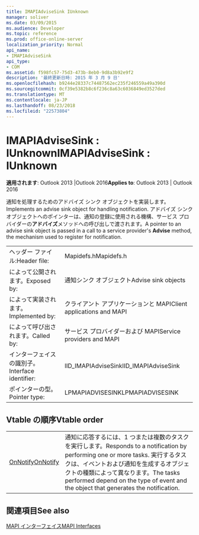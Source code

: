 ```yaml
---
title: IMAPIAdviseSink IUnknown
manager: soliver
ms.date: 03/09/2015
ms.audience: Developer
ms.topic: reference
ms.prod: office-online-server
localization_priority: Normal
api_name:
- IMAPIAdviseSink
api_type:
- COM
ms.assetid: f598fc57-75d3-473b-8eb0-9d8a3b92e9f2
description: '最終更新日時: 2015 年 3 月 9 日'
ms.openlocfilehash: b9244e28337c74487562ec235f246559a49a390d
ms.sourcegitcommit: 0cf39e5382b8c6f236c8a63c6036849ed3527ded
ms.translationtype: MT
ms.contentlocale: ja-JP
ms.lasthandoff: 08/23/2018
ms.locfileid: "22573804"
---
```

# <a name="imapiadvisesink--iunknown"></a><span data-ttu-id="b4699-103">IMAPIAdviseSink : IUnknown</span><span class="sxs-lookup"><span data-stu-id="b4699-103">IMAPIAdviseSink : IUnknown</span></span>

  
  
<span data-ttu-id="b4699-104">**適用されます**: Outlook 2013 |Outlook 2016</span><span class="sxs-lookup"><span data-stu-id="b4699-104">**Applies to**: Outlook 2013 | Outlook 2016</span></span> 
  
<span data-ttu-id="b4699-105">通知を処理するためのアドバイズ シンク オブジェクトを実装します。</span><span class="sxs-lookup"><span data-stu-id="b4699-105">Implements an advise sink object for handling notification.</span></span> <span data-ttu-id="b4699-106">アドバイズ シンク オブジェクトへのポインターは、通知の登録に使用される機構、サービス プロバイダーの**アドバイズ**メソッドへの呼び出しで渡されます。</span><span class="sxs-lookup"><span data-stu-id="b4699-106">A pointer to an advise sink object is passed in a call to a service provider's **Advise** method, the mechanism used to register for notification.</span></span> 
  
|||
|:-----|:-----|
|<span data-ttu-id="b4699-107">ヘッダー ファイル:</span><span class="sxs-lookup"><span data-stu-id="b4699-107">Header file:</span></span>  <br/> |<span data-ttu-id="b4699-108">Mapidefs.h</span><span class="sxs-lookup"><span data-stu-id="b4699-108">Mapidefs.h</span></span>  <br/> |
|<span data-ttu-id="b4699-109">によって公開されます。</span><span class="sxs-lookup"><span data-stu-id="b4699-109">Exposed by:</span></span>  <br/> |<span data-ttu-id="b4699-110">通知シンク オブジェクト</span><span class="sxs-lookup"><span data-stu-id="b4699-110">Advise sink objects</span></span>  <br/> |
|<span data-ttu-id="b4699-111">によって実装されます。</span><span class="sxs-lookup"><span data-stu-id="b4699-111">Implemented by:</span></span>  <br/> |<span data-ttu-id="b4699-112">クライアント アプリケーションと MAPI</span><span class="sxs-lookup"><span data-stu-id="b4699-112">Client applications and MAPI</span></span>  <br/> |
|<span data-ttu-id="b4699-113">によって呼び出されます。</span><span class="sxs-lookup"><span data-stu-id="b4699-113">Called by:</span></span>  <br/> |<span data-ttu-id="b4699-114">サービス プロバイダーおよび MAPI</span><span class="sxs-lookup"><span data-stu-id="b4699-114">Service providers and MAPI</span></span>  <br/> |
|<span data-ttu-id="b4699-115">インターフェイスの識別子。</span><span class="sxs-lookup"><span data-stu-id="b4699-115">Interface identifier:</span></span>  <br/> |<span data-ttu-id="b4699-116">IID_IMAPIAdviseSink</span><span class="sxs-lookup"><span data-stu-id="b4699-116">IID_IMAPIAdviseSink</span></span>  <br/> |
|<span data-ttu-id="b4699-117">ポインターの型。</span><span class="sxs-lookup"><span data-stu-id="b4699-117">Pointer type:</span></span>  <br/> |<span data-ttu-id="b4699-118">LPMAPIADVISESINK</span><span class="sxs-lookup"><span data-stu-id="b4699-118">LPMAPIADVISESINK</span></span>  <br/> |
   
## <a name="vtable-order"></a><span data-ttu-id="b4699-119">Vtable の順序</span><span class="sxs-lookup"><span data-stu-id="b4699-119">Vtable order</span></span>

|||
|:-----|:-----|
|[<span data-ttu-id="b4699-120">OnNotify</span><span class="sxs-lookup"><span data-stu-id="b4699-120">OnNotify</span></span>](imapiadvisesink-onnotify.md) <br/> |<span data-ttu-id="b4699-121">通知に応答するには、1 つまたは複数のタスクを実行します。</span><span class="sxs-lookup"><span data-stu-id="b4699-121">Responds to a notification by performing one or more tasks.</span></span> <span data-ttu-id="b4699-122">実行するタスクは、イベントおよび通知を生成するオブジェクトの種類によって異なります。</span><span class="sxs-lookup"><span data-stu-id="b4699-122">The tasks performed depend on the type of event and the object that generates the notification.</span></span>  <br/> |
   
## <a name="see-also"></a><span data-ttu-id="b4699-123">関連項目</span><span class="sxs-lookup"><span data-stu-id="b4699-123">See also</span></span>



[<span data-ttu-id="b4699-124">MAPI インターフェイス</span><span class="sxs-lookup"><span data-stu-id="b4699-124">MAPI Interfaces</span></span>](mapi-interfaces.md)

